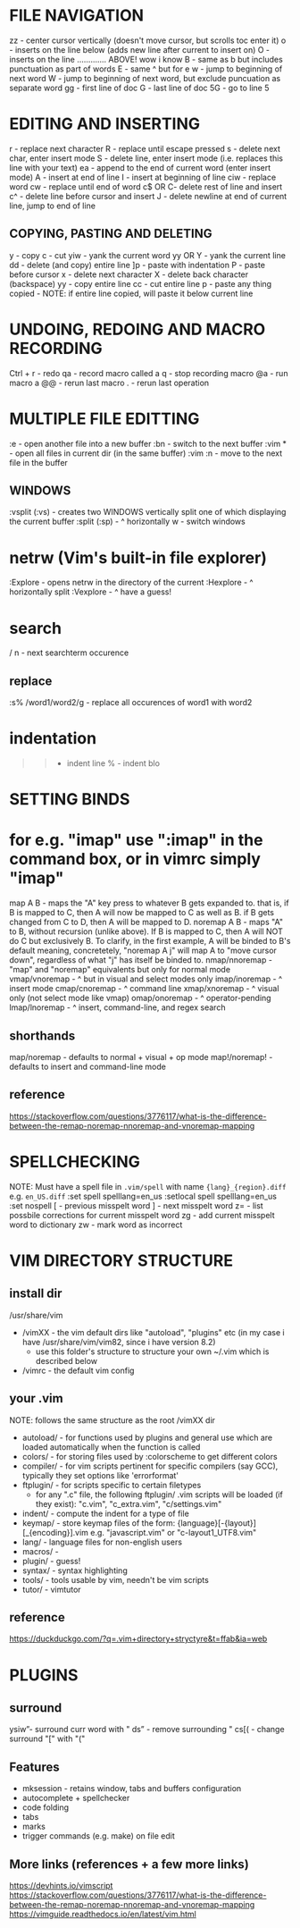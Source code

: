 # FILE NAVIGATION
zz - center cursor vertically (doesn't move cursor, but scrolls toc enter it)
o - inserts on the line below (adds new line after current to insert on)
O - inserts on the line ............. ABOVE! wow i know
B - same as b but includes punctuation as part of words
E - same ^ but for e
w - jump to beginning of next word
W - jump to beginning of next word, but exclude puncuation as separate word
gg - first line of doc
G - last line of doc
5G - go to line 5

# EDITING AND INSERTING
r - replace next character
R - replace until escape pressed
s - delete next char, enter insert mode
S - delete line, enter insert mode (i.e. replaces this line with your text)
ea - append to the end of current word (enter insert mode)
A - insert at end of line
I - insert at beginning of line
ciw - replace word
cw - replace until end of word
c$ OR C- delete rest of line and insert
c^ - delete line before cursor and insert
J - delete newline at end of current line, jump to end of line
## COPYING, PASTING AND DELETING
y - copy
c - cut
yiw - yank the current word
yy OR Y - yank the current line
dd - delete (and copy) entire line
]p - paste with indentation
P - paste before cursor
x - delete next character
X - delete back character (backspace)
yy - copy entire line
cc - cut entire line
p - paste any thing copied - NOTE: if entire line copied, will paste it below current line


# UNDOING, REDOING AND MACRO RECORDING
Ctrl + r - redo
qa - record macro called a
q - stop recording macro
@a - run macro a
@@ - rerun last macro
. - rerun last operation

# MULTIPLE FILE EDITTING
:e <filename> - open another file into a new buffer
:bn - switch to the next buffer
:vim * - open all files in current dir (in the same buffer)
:vim <file1> <file2>
:n - move to the next file in the buffer
## WINDOWS
:vsplit (:vs) - creates two WINDOWS vertically split one of which displaying the current buffer
:split (:sp) - ^ horizontally
<C-w>w - switch windows

# netrw (Vim's built-in file explorer)
:Explore - opens netrw in the directory of the current 
:Hexplore - ^ horizontally split
:Vexplore - ^ have a guess!


# search
/<searchterm>
n - next searchterm occurence
## replace
:s% /word1/word2/g - replace all occurences of word1 with word2

# indentation
>> - indent line
>% - indent blo

# SETTING BINDS
# for e.g. "imap" use ":imap" in the command box, or in vimrc simply "imap"
map A B - maps the "A" key press to whatever B gets expanded to. that is, if B is mapped to C, then A will now be mapped to C as well as B. if B gets changed from C to D, then A will be mapped to D.
noremap A B - maps "A" to B, without recursion (unlike above). If B is mapped to C, then A will NOT do C but exclusively B. To clarify, in the first example, A will be binded to B's default meaning, concretetely, "noremap A j" will map A to "move cursor down", regardless of what "j" has itself be binded to.
nmap/nnoremap - "map" and "noremap" equivalents but only for normal mode
vmap/vnoremap - ^ but in visual and select modes only
imap/inoremap - ^ insert mode
cmap/cnoremap - ^ command line
xmap/xnoremap - ^ visual only (not select mode like vmap)
omap/onoremap - ^ operator-pending
lmap/lnoremap - ^ insert, command-line, and regex search
## shorthands
map/noremap - defaults to normal + visual + op mode
map!/noremap! - defaults to insert and command-line mode
## reference
https://stackoverflow.com/questions/3776117/what-is-the-difference-between-the-remap-noremap-nnoremap-and-vnoremap-mapping

# SPELLCHECKING
NOTE: Must have a spell file in `.vim/spell` with name `{lang}_{region}.diff` e.g. `en_US.diff`
:set spell spelllang=en_us
:setlocal spell spelllang=en_us
:set nospell
[ - previous misspelt word
] - next misspelt word
z= - list possbile corrections for current misspelt word
zg - add current misspelt word to dictionary
zw - mark word as incorrect

# VIM DIRECTORY STRUCTURE
## install dir
/usr/share/vim
* /vimXX - the vim default dirs like "autoload", "plugins" etc (in my case i have /usr/share/vim/vim82, since i have version 8.2)
	* use this folder's structure to structure your own ~/.vim which is described below
* /vimrc - the default vim config
## your .vim
NOTE: follows the same structure as the root /vimXX dir
* autoload/ - for functions used by plugins and general use which are loaded automatically when the function is called
* colors/ - for storing files used by :colorscheme to get different colors 
* compiler/ - for vim scripts pertinent for specific compilers (say GCC), typically they set options like 'errorformat'
* ftplugin/ - for scripts specific to certain filetypes
	* for any ".c" file, the following ftplugin/ .vim scripts will be loaded (if they exist): "c.vim", "c_extra.vim", "c/settings.vim"
* indent/ - compute the indent for a type of file
* keymap/ - store keymap files of the form: {language}[-{layout}][_{encoding}].vim e.g. "javascript.vim" or "c-layout1_UTF8.vim"
* lang/ - language files for non-english users
* macros/ - 
* plugin/ - guess!
* syntax/ - syntax highlighting
* tools/ - tools usable by vim, needn't be vim scripts
* tutor/ - vimtutor
## reference
https://duckduckgo.com/?q=.vim+directory+stryctyre&t=ffab&ia=web

# PLUGINS
## surround
ysiw”- surround curr word with "
ds” - remove surrounding "
cs[( - change surround "[" with "("

## Features
* mksession - retains window, tabs and buffers configuration
* autocomplete + spellchecker
* code folding
* tabs
* marks
* trigger commands (e.g. make) on file edit

## More links (references + a few more links)
https://devhints.io/vimscript
https://stackoverflow.com/questions/3776117/what-is-the-difference-between-the-remap-noremap-nnoremap-and-vnoremap-mapping
https://vimguide.readthedocs.io/en/latest/vim.html
